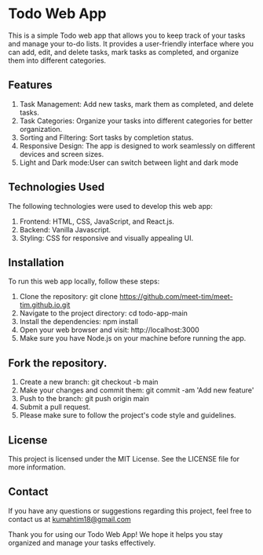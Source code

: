 # Todo Web App
This is a simple Todo web app that allows you to keep track of your tasks and manage your to-do lists. It provides a user-friendly interface where you can add, edit, and delete tasks, mark tasks as completed, and organize them into different categories.

## Features
1. Task Management: Add new tasks, mark them as completed, and delete tasks.
1. Task Categories: Organize your tasks into different categories for better organization.
1. Sorting and Filtering: Sort tasks by completion status. 
1. Responsive Design: The app is designed to work seamlessly on different devices and screen sizes.
1. Light and Dark mode:User can switch between light and dark mode

## Technologies Used
The following technologies were used to develop this web app:

1. Frontend: HTML, CSS, JavaScript, and React.js.
1. Backend: Vanilla Javascript.
1. Styling: CSS for responsive and visually appealing UI.

## Installation
To run this web app locally, follow these steps:

1. Clone the repository: git clone https://github.com/meet-tim/meet-tim.github.io.git
1. Navigate to the project directory: cd todo-app-main
1. Install the dependencies: npm install
1. Open your web browser and visit: http://localhost:3000
1. Make sure you have Node.js on your machine before running the app.



## Fork the repository.
1. Create a new branch: git checkout -b main
1. Make your changes and commit them: git commit -am 'Add new feature'
1. Push to the branch: git push origin main
1. Submit a pull request.
1. Please make sure to follow the project's code style and guidelines.

## License
This project is licensed under the MIT License. See the LICENSE file for more information.

## Contact
If you have any questions or suggestions regarding this project, feel free to contact us at kumahtim18@gmail.com

Thank you for using our Todo Web App! We hope it helps you stay organized and manage your tasks effectively.




